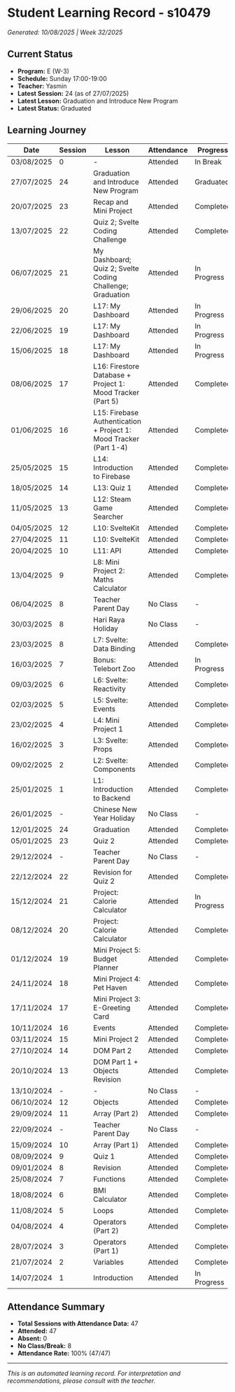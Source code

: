 # Student Learning Record - s10479
*Generated: 10/08/2025 | Week 32/2025*

## Current Status
- **Program:** E (W-3)
- **Schedule:** Sunday 17:00-19:00
- **Teacher:** Yasmin
- **Latest Session:** 24 (as of 27/07/2025)
- **Latest Lesson:** Graduation and Introduce New Program
- **Latest Status:** Graduated

## Learning Journey
| Date | Session | Lesson | Attendance | Progress |
|------|---------|--------|------------|----------|
| 03/08/2025 | 0 | - | Attended | In Break |
| 27/07/2025 | 24 | Graduation and Introduce New Program | Attended | Graduated |
| 20/07/2025 | 23 | Recap and Mini Project | Attended | Completed |
| 13/07/2025 | 22 | Quiz 2; Svelte Coding Challenge | Attended | Completed |
| 06/07/2025 | 21 | My Dashboard; Quiz 2; Svelte Coding Challenge; Graduation | Attended | In Progress |
| 29/06/2025 | 20 | L17: My Dashboard | Attended | In Progress |
| 22/06/2025 | 19 | L17: My Dashboard | Attended | In Progress |
| 15/06/2025 | 18 | L17: My Dashboard | Attended | In Progress |
| 08/06/2025 | 17 | L16: Firestore Database + Project 1: Mood Tracker (Part 5) | Attended | Completed |
| 01/06/2025 | 16 | L15: Firebase Authentication + Project 1: Mood Tracker (Part 1-4) | Attended | Completed |
| 25/05/2025 | 15 | L14: Introduction to Firebase | Attended | Completed |
| 18/05/2025 | 14 | L13: Quiz 1 | Attended | Completed |
| 11/05/2025 | 13 | L12: Steam Game Searcher | Attended | Completed |
| 04/05/2025 | 12 | L10: SvelteKit | Attended | Completed |
| 27/04/2025 | 11 | L10: SvelteKit | Attended | Completed |
| 20/04/2025 | 10 | L11: API | Attended | Completed |
| 13/04/2025 | 9 | L8: Mini Project 2: Maths Calculator | Attended | Completed |
| 06/04/2025 | 8 | Teacher Parent Day | No Class | - |
| 30/03/2025 | 8 | Hari Raya Holiday | No Class | - |
| 23/03/2025 | 8 | L7: Svelte: Data Binding | Attended | Completed |
| 16/03/2025 | 7 | Bonus: Telebort Zoo | Attended | In Progress |
| 09/03/2025 | 6 | L6: Svelte: Reactivity | Attended | Completed |
| 02/03/2025 | 5 | L5: Svelte: Events | Attended | Completed |
| 23/02/2025 | 4 | L4: Mini Project 1 | Attended | Completed |
| 16/02/2025 | 3 | L3: Svelte: Props | Attended | Completed |
| 09/02/2025 | 2 | L2: Svelte: Components | Attended | Completed |
| 25/01/2025 | 1 | L1: Introduction to Backend | Attended | Completed |
| 26/01/2025 | - | Chinese New Year Holiday | No Class | - |
| 12/01/2025 | 24 | Graduation | Attended | Completed |
| 05/01/2025 | 23 | Quiz 2 | Attended | Completed |
| 29/12/2024 | - | Teacher Parent Day | No Class | - |
| 22/12/2024 | 22 | Revision for Quiz 2 | Attended | Completed |
| 15/12/2024 | 21 | Project: Calorie Calculator | Attended | In Progress |
| 08/12/2024 | 20 | Project: Calorie Calculator | Attended | Completed |
| 01/12/2024 | 19 | Mini Project 5: Budget Planner | Attended | Completed |
| 24/11/2024 | 18 | Mini Project 4: Pet Haven | Attended | Completed |
| 17/11/2024 | 17 | Mini Project 3: E-Greeting Card | Attended | Completed |
| 10/11/2024 | 16 | Events | Attended | Completed |
| 03/11/2024 | 15 | Mini Project 2 | Attended | Completed |
| 27/10/2024 | 14 | DOM Part 2 | Attended | Completed |
| 20/10/2024 | 13 | DOM Part 1 + Objects Revision | Attended | Completed |
| 13/10/2024 | - | - | No Class | - |
| 06/10/2024 | 12 | Objects | Attended | Completed |
| 29/09/2024 | 11 | Array (Part 2) | Attended | Completed |
| 22/09/2024 | - | Teacher Parent Day | No Class | - |
| 15/09/2024 | 10 | Array (Part 1) | Attended | Completed |
| 08/09/2024 | 9 | Quiz 1 | Attended | Completed |
| 09/01/2024 | 8 | Revision | Attended | Completed |
| 25/08/2024 | 7 | Functions | Attended | Completed |
| 18/08/2024 | 6 | BMI Calculator | Attended | Completed |
| 11/08/2024 | 5 | Loops | Attended | Completed |
| 04/08/2024 | 4 | Operators (Part 2) | Attended | Completed |
| 28/07/2024 | 3 | Operators (Part 1) | Attended | Completed |
| 21/07/2024 | 2 | Variables | Attended | Completed |
| 14/07/2024 | 1 | Introduction | Attended | In Progress |

## Attendance Summary
- **Total Sessions with Attendance Data:** 47
- **Attended:** 47
- **Absent:** 0
- **No Class/Break:** 8
- **Attendance Rate:** 100% (47/47)

---
*This is an automated learning record. For interpretation and recommendations, please consult with the teacher.*